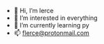 - 👋 Hi, I’m lerce
- 👀 I’m interested in everything
- 🌱 I’m currently learning py
- 📫 flerce@protonmail.com

<!---
flerce/flerce is a ✨ special ✨ repository because its `README.md` (this file) appears on your GitHub profile.
You can click the Preview link to take a look at your changes.
--->
